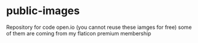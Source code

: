 # public-images
Repository for code open.io (you cannot reuse these iamges for free) some of them are coming from my flaticon premium membership
